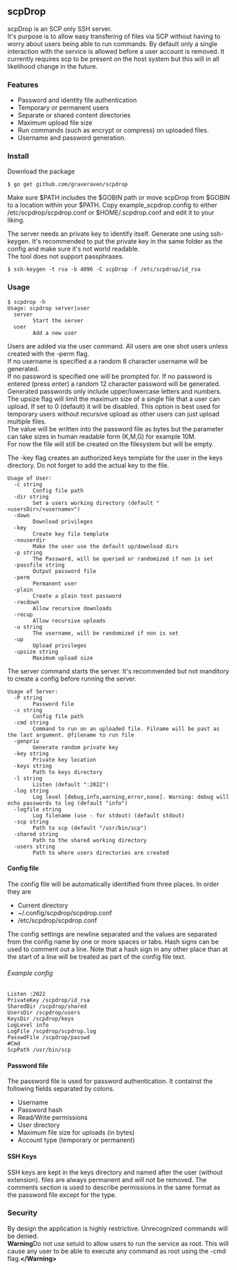 ## scpDrop
scpDrop is an SCP only SSH server.  
It's purpose is to allow easy transfering of files via SCP without having to worry about users being able to run commands. By default only a single interaction with the service is allowed before a user account is removed. It currently requires scp to be present on the host system but this will in all likelihood change in the future.

### Features
* Password and identity file authentication
* Temporary or permanent users
* Separate or shared content directories
* Maximum upload file size
* Run commands (such as encrypt or compress) on uploaded files.
* Username and password generation.

### Install

Download the package
```
$ go get github.com/graveraven/scpdrop
```
Make sure $PATH includes the $GOBIN path or move scpDrop from $GOBIN to a location within your $PATH.
Copy example_scpdrop.config to either /etc/scpdrop/scpdrop.conf or $HOME/.scpdrop.conf and edit it to your liking.

The server needs an private key to identify itself.
Generate one using ssh-keygen. It's recommended to put the private key in the same folder as the config and make sure it's not world readable.  
The tool does not support passphrases.
```
$ ssh-keygen -t rsa -b 4096 -C scpDrop -f /etc/scpdrop/id_rsa
```

### Usage
```
$ scpdrop -h
Usage: scpdrop server|user
  server
        Start the server
  user
        Add a new user
```

Users are added via the user command. All users are one shot users unless created with the -perm flag.  
If no username is specified a a random 8 character username will be generated.  
If no password is specified one will be prompted for. If no password is entered (press enter) a random 12 character password will be generated. Generated passwords only include upper/lowercase letters and numbers.  
The upsize flag will limit the maximum size of a single file that a user can upload. If set to 0 (default) it will be disabled. This option is best used for temporary users without recursive upload as other users can just upload multiple files.  
The value will be written into the password file as bytes but the parameter can take sizes in human readable form (K,M,G) for example 10M.  
For now the file will still be created on the filesystem but will be empty.  

The -key flag creates an authorized keys template for the user in the keys directory. Do not forget to add the actual key to the file.
```
Usage of User:
  -c string
        Config file path
  -dir string
        Set a users working directory (default "<usersDir>/<username>")
  -down
        Download privileges
  -key
        Create key file template
  -nouserdir
        Make the user use the default up/download dirs
  -p string
        The Password, will be queried or randomized if non is set
  -passfile string
        Output password file
  -perm
        Permanent user
  -plain
        Create a plain text password
  -recdown
        Allow recursive downloads
  -recup
        Allow recursive uploads
  -u string
        The username, will be randomized if non is set
  -up
        Upload privileges
  -upsize string
        Maximum upload size
```

The server command starts the server. It's recommended but not manditory to create a config before running the server.
```
Usage of Server:
  -P string
        Password file
  -c string
        Config file path
  -cmd string
        Command to run on an uploaded file. Filname will be past as the last argument. @filename to run file
  -genpriv
        Generate random private key
  -key string
        Private key location
  -keys string
        Path to keys directory
  -l string
        Listen (default ":2022")
  -log string
        Log level [debug,info,warning,error,none]. Warning: debug will echo passwords to log (default "info")
  -logfile string
        Log filename (use - for stdout) (default stdout)
  -scp string
        Path to scp (default "/usr/bin/scp")
  -shared string
        Path to the shared working directory
  -users string
        Path to where users directories are created
```

#### Config file
The config file will be automatically identified from three places. In order they are
* Current directory
* ~/.config/scpdrop/scpdrop.conf
* /etc/scpdrop/scpdrop.conf

The config settings are newline separated and the values are separated from the config name by one or more spaces or tabs. Hash signs can be used to comment out a line. Note that a hash sign in any other place than at the start of a line will be treated as part of the config file text.
###### Example config
```
Listen :2022
PrivateKey /scpdrop/id_rsa
SharedDir /scpdrop/shared
UsersDir /scpdrop/users
KeysDir /scpdrop/keys
LogLevel info
LogFile /scpdrop/scpdrop.log
PasswdFile /scpdrop/passwd
#Cmd
ScpPath /usr/bin/scp
```

#### Password file
The password file is used for password authentication. It containst the following fields separated by colons.
* Username
* Password hash
* Read/Write permissions
* User directory
* Maximum file size for uploads (in bytes)
* Account type (temporary or permanent)

#### SSH Keys
SSH keys are kept in the keys directory and named after the user (without extension).  files are always permanent and will not be removed.  The comments section is used to describe permissions in the same format as the password file except for the type.

### Security
By design the application is highly restrictive. Unrecognized commands will be denied.  
**Warning**Do not use setuid to allow users to run the service as root. This will cause any user to be able to execute any command as root using the -cmd flag.**\</Warning\>**
